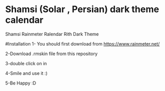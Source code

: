 # Shamsi (Solar , Persian) dark theme calendar
Shamsi Rainmeter Ralendar Rith Dark Theme

#Installation
 1- You should first download from https://www.rainmeter.net/
 
 2-Download .rmskin file from this repository
 
 3-double click on in
 
 4-Smile and use it :)
 
 5-Be Happy :D
